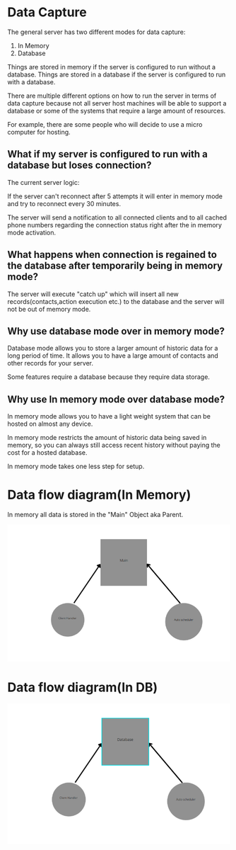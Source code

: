 # Data Capture

The general server has two different modes for data capture:

1. In Memory
2. Database

Things are stored in memory if the server is configured to run without a database.
Things are stored in a database if the server is configured to run with a database.


There are multiple different options on how to run the server in terms of data capture because
not all server host machines will be able to support a database or some of the systems that require 
a large amount of resources.

For example, there are some people who will decide to use a micro computer for hosting.


## What if my server is configured to run with a database but loses connection?

The current server logic:

If the server can't reconnect after 5 attempts it will enter in memory mode and try to reconnect every
30 minutes.

The server will send a notification to all connected clients and to all cached phone numbers
regarding the connection status right after the in memory mode activation.

## What happens when connection is regained to the database after temporarily being in memory mode?
The server will execute "catch up" which will insert all new records(contacts,action execution etc.) to the database
and the server will not be out of memory mode.


## Why use database mode over in memory mode?

Database mode allows you to store a larger amount of historic data for a long period of time. 
It allows you to have a large amount of contacts and other records for your server.

Some features require a database because they require data storage.

## Why use In memory mode over database mode?

In memory mode allows you to have a light weight system that 
can be hosted on almost any device. 

In memory mode restricts
the amount of historic data being saved in memory, so you
can always still access recent history without paying the cost
for a hosted database.

In memory mode takes one less step for setup.



# Data flow diagram(In Memory)

In memory all data is stored in the "Main" Object aka Parent. 

<img src = "https://github.com/House-of-IoT/HOI-GeneralServer/blob/master/Docs/memorydiagram.png"/>

# Data flow diagram(In DB)

<img src="https://github.com/House-of-IoT/HOI-GeneralServer/blob/master/Docs/indatabase.png"/>
